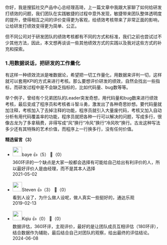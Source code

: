你好，我是搜狐社交产品中心总经理高琦，上一篇文章中我跟大家聊了如何给研发打绩效的问题，我们团队在实践敏捷的过程中意外发现，敏捷带来团队整体透明度的提升，使得相互之间的评价变得更为客观，给绩效考核带来了非常正面的影响，让给研发打绩效变得更为简单、公正。

但不同公司对于研发团队的绩效考核都有不同的方式和标准，我们之前也尝试过不少其他方法，因此，本文想再谈谈一些其他绩效方式的实践以及我对这些方式的补充和探索。

### 1.用数据说话，把研发的工作量化

有这样一种绩效流派是唯数据论，希望把一切工作量化，用数据来评判一切，这样就可以套用KPI的方式来进行考核。那么要想评价研发的绩效，自然会找出一些指标，而研发过程中是不会缺乏指标的，比如代码量、bug数等等。

举个例子，曾经有个兄弟团队的Leader突发奇想，用代码量和bug数来进行绩效考核，最后变成了程序员和考核者斗智斗勇，激发出了各种奇思妙想。要代码量就加注释，考核加入了去掉注释的功能，程序员就引入大量废代码，考核又加入自动分析有用代码覆盖率的功能，程序员就把各种一行可以解决的问题，写成多行，很像古龙为了多拿稿费，非得写成“风”换行“冷风”换行“冷风吹”换行。古龙这种写法多少还有其特殊的艺术价值，而程序上一行换多行，没有任何价值。
<div><strong>精选留言（3）</strong></div><ul>
<li><img src="https://static001.geekbang.org/account/avatar/00/18/b8/ac/92b70376.jpg" width="30px"><span>baye</span> 👍（5） 💬（0）<div>360环评的一个缺点是大家一般都会选择有可能给自己给出有利评价的人，所以最好评价人是由经理，而不是其本人选择</div>2021-05-02</li><br/><li><img src="https://static001.geekbang.org/account/avatar/00/0f/67/cf/6f710696.jpg" width="30px"><span>Steven</span> 👍（3） 💬（0）<div>看到人设了，为什么做人设呢，做人真实一些挺好的，通达乐观</div>2019-02-13</li><br/><li><img src="https://static001.geekbang.org/account/avatar/00/18/45/9a/1c9b3fa9.jpg" width="30px"><span>Kqiu</span> 👍（0） 💬（0）<div>数据评估，360环评，主观评价，最好的是让团队成员互相评估（180环评），结合数据作为辅助，最后结合自己对团队的观察，给出最终的评估结论。</div>2024-06-08</li><br/>
</ul>